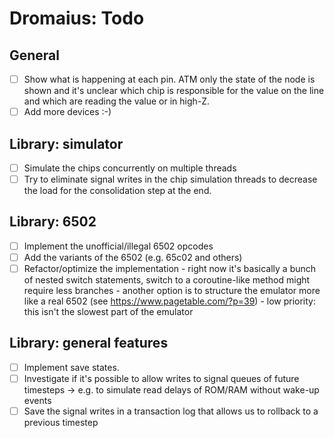 # Dromaius: Todo

## General
- [ ] Show what is happening at each pin. ATM only the state of the node is shown and it's unclear which chip is responsible
      for the value on the line and which are reading the value or in high-Z.
- [ ] Add more devices :-)

## Library: simulator
- [ ] Simulate the chips concurrently on multiple threads
- [ ] Try to eliminate signal writes in the chip simulation threads to decrease the load for the consolidation step at the end.

## Library: 6502
- [ ] Implement the unofficial/illegal 6502 opcodes
- [ ] Add the variants of the 6502 (e.g. 65c02 and others)
- [ ] Refactor/optimize the implementation
		- right now it's basically a bunch of nested switch statements, switch to a coroutine-like method might require less branches
		- another option is to structure the emulator more like a real 6502 (see https://www.pagetable.com/?p=39)
		- low priority: this isn't the slowest part of the emulator

## Library: general features
- [ ] Implement save states.
- [ ] Investigate if it's possible to allow writes to signal queues of future timesteps
		-> e.g. to simulate read delays of ROM/RAM without wake-up events
- [ ] Save the signal writes in a transaction log that allows us to rollback to a previous timestep
